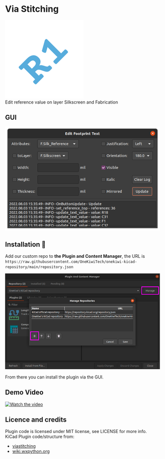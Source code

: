 # Via Stitching
![screenshot](icon/icon_256x256.png)  
Edit reference value on layer Silkscreen and Fabrication

## GUI
![screenshot](doc/edit_footprint_text.png)

## Installation 💾

Add our custom repo to **the Plugin and Content Manager**, the URL is `https://raw.githubusercontent.com/OneKiwiTech/onekiwi-kicad-repository/main/repository.json`

![pcm](doc/pcm.png)

From there you can install the plugin via the GUI.


## Demo Video
[![Watch the video](https://img.youtube.com/vi/Ye__tgD1nAQ/sddefault.jpg)](https://youtu.be/Ye__tgD1nAQ)

## Licence and credits
Plugin code is licensed under MIT license, see LICENSE for more info.  
KiCad Plugin code/structure from:
- [viastitching](https://github.com/weirdgyn/viastitching)
- [wiki.wxpython.org](https://wiki.wxpython.org/ModelViewController)